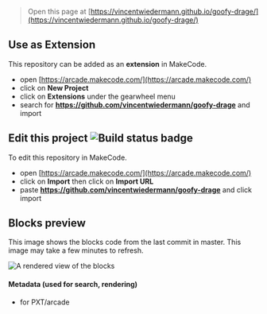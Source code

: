  


> Open this page at [https://vincentwiedermann.github.io/goofy-drage/](https://vincentwiedermann.github.io/goofy-drage/)

## Use as Extension

This repository can be added as an **extension** in MakeCode.

* open [https://arcade.makecode.com/](https://arcade.makecode.com/)
* click on **New Project**
* click on **Extensions** under the gearwheel menu
* search for **https://github.com/vincentwiedermann/goofy-drage** and import

## Edit this project ![Build status badge](https://github.com/vincentwiedermann/goofy-drage/workflows/MakeCode/badge.svg)

To edit this repository in MakeCode.

* open [https://arcade.makecode.com/](https://arcade.makecode.com/)
* click on **Import** then click on **Import URL**
* paste **https://github.com/vincentwiedermann/goofy-drage** and click import

## Blocks preview

This image shows the blocks code from the last commit in master.
This image may take a few minutes to refresh.

![A rendered view of the blocks](https://github.com/vincentwiedermann/goofy-drage/raw/master/.github/makecode/blocks.png)

#### Metadata (used for search, rendering)

* for PXT/arcade
<script src="https://makecode.com/gh-pages-embed.js"></script><script>makeCodeRender("{{ site.makecode.home_url }}", "{{ site.github.owner_name }}/{{ site.github.repository_name }}");</script>
